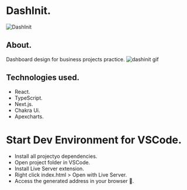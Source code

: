 # DashInit.
![DashInit](https://user-images.githubusercontent.com/86026272/164977858-1c0038fb-9394-44de-9e3f-9c4fe589c6a8.PNG)
## About.
Dashboard design for business projects practice.
![dashinit gif](https://user-images.githubusercontent.com/86026272/164977942-3f508e0d-780b-4f9a-b3c4-8994aa586548.gif)
## Technologies used.
+ React.
+ TypeScript.
+ Next.js.
+ Chakra Ui.
+ Apexcharts.


# Start Dev Environment for VSCode.
+ Install all projectyo dependencies.
+ Open project folder in VSCode.
+ Install Live Server extension.
+ Right click index.html > Open with Live Server.
+ Access the generated address in your browser 🚀.
